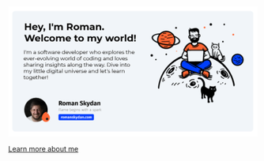 <a href="https://romaskydan.com/">
  <img
    alt="Dive into my little digital universe and let's learn together"
    src="./image.png"
  />
</a>

[Learn more about me](https://romaskydan.com/about)